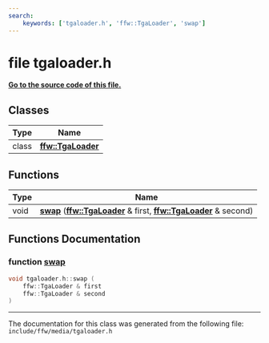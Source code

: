 ```yaml
---
search:
    keywords: ['tgaloader.h', 'ffw::TgaLoader', 'swap']
---
```


# file tgaloader.h

**[Go to the source code of this file.](tgaloader_8h_source.md)**
## Classes

|Type|Name|
|-----|-----|
|class|[**ffw::TgaLoader**](classffw_1_1_tga_loader.md)|


## Functions

|Type|Name|
|-----|-----|
|void|[**swap**](tgaloader_8h.md#1a9f747628ad31048f4a7b7d557d772af2) (**[ffw::TgaLoader](classffw_1_1_tga_loader.md)** & first, **[ffw::TgaLoader](classffw_1_1_tga_loader.md)** & second) |


## Functions Documentation

### function <a id="1a9f747628ad31048f4a7b7d557d772af2" href="#1a9f747628ad31048f4a7b7d557d772af2">swap</a>

```cpp
void tgaloader.h::swap (
    ffw::TgaLoader & first
    ffw::TgaLoader & second
)
```





----------------------------------------
The documentation for this class was generated from the following file: `include/ffw/media/tgaloader.h`
